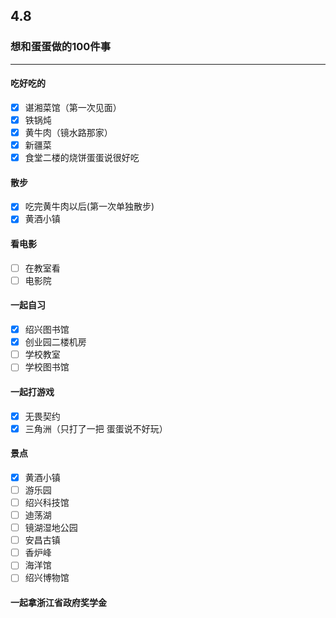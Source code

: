 ## 4.8

### **想和蛋蛋做的100件事**

----

#### **吃好吃的**

- [x] 谌湘菜馆（第一次见面）
- [x] 铁锅炖
- [x] 黄牛肉（镜水路那家）
- [x] 新疆菜
- [x] 食堂二楼的烧饼蛋蛋说很好吃

#### **散步**

- [x] 吃完黄牛肉以后(第一次单独散步)
- [x] 黄酒小镇

#### **看电影**

- [ ] 在教室看
- [ ] 电影院

#### **一起自习**

- [x] 绍兴图书馆
- [x] 创业园二楼机房
- [ ] 学校教室
- [ ] 学校图书馆

#### 一起打游戏

- [x] 无畏契约
- [x] 三角洲（只打了一把 蛋蛋说不好玩）

#### 景点

- [x] 黄酒小镇
- [ ] 游乐园
- [ ] 绍兴科技馆
- [ ] 迪荡湖
- [ ] 镜湖湿地公园
- [ ] 安昌古镇
- [ ] 香炉峰
- [ ] 海洋馆
- [ ] 绍兴博物馆

#### 一起拿浙江省政府奖学金
